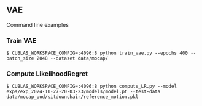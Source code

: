 ## VAE  

Command line examples

### Train VAE  

```
$ CUBLAS_WORKSPACE_CONFIG=:4096:8 python train_vae.py --epochs 400 --batch_size 2048 --dataset data/mocap/
```


### Compute LikelihoodRegret

```
$ CUBLAS_WORKSPACE_CONFIG=:4096:8 python compute_LR.py --model exps/exp_2024-10-27-20-03-23/models/model.pt --test-data data/mocap_ood/sitdownchair/reference_motion.pkl
```
